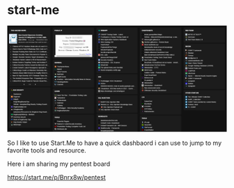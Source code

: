 # start-me

![Alt text](start-me-pentest.png "a title")

So I like to use Start.Me to have a quick dashbaord i can use to jump to my favorite tools and resource.

Here i am sharing my pentest board

https://start.me/p/Bnrx8w/pentest

